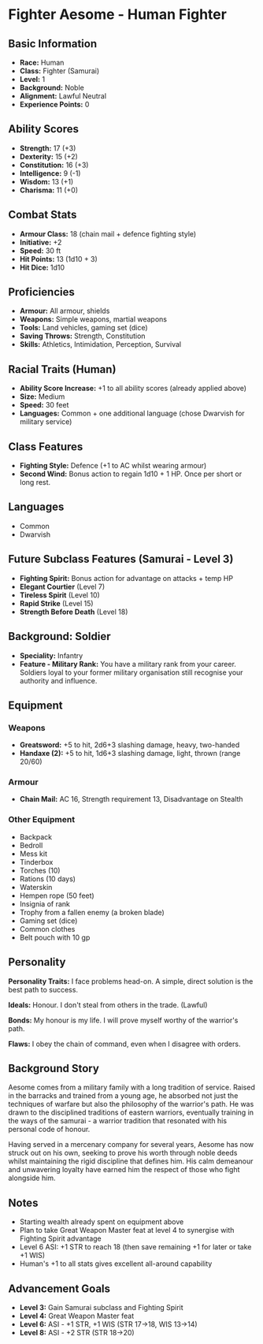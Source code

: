 # Fighter Aesome - Human Fighter

## Basic Information
- **Race:** Human
- **Class:** Fighter (Samurai)
- **Level:** 1
- **Background:** Noble
- **Alignment:** Lawful Neutral
- **Experience Points:** 0

## Ability Scores
- **Strength:** 17 (+3)
- **Dexterity:** 15 (+2)
- **Constitution:** 16 (+3)
- **Intelligence:** 9 (-1)
- **Wisdom:** 13 (+1)
- **Charisma:** 11 (+0)

## Combat Stats
- **Armour Class:** 18 (chain mail + defence fighting style)
- **Initiative:** +2
- **Speed:** 30 ft
- **Hit Points:** 13 (1d10 + 3)
- **Hit Dice:** 1d10

## Proficiencies
- **Armour:** All armour, shields
- **Weapons:** Simple weapons, martial weapons
- **Tools:** Land vehicles, gaming set (dice)
- **Saving Throws:** Strength, Constitution
- **Skills:** Athletics, Intimidation, Perception, Survival

## Racial Traits (Human)
- **Ability Score Increase:** +1 to all ability scores (already applied above)
- **Size:** Medium
- **Speed:** 30 feet
- **Languages:** Common + one additional language (chose Dwarvish for military service)

## Class Features
- **Fighting Style:** Defence (+1 to AC whilst wearing armour)
- **Second Wind:** Bonus action to regain 1d10 + 1 HP. Once per short or long rest.

## Languages
- Common
- Dwarvish

## Future Subclass Features (Samurai - Level 3)
- **Fighting Spirit:** Bonus action for advantage on attacks + temp HP
- **Elegant Courtier** (Level 7)
- **Tireless Spirit** (Level 10)
- **Rapid Strike** (Level 15)
- **Strength Before Death** (Level 18)

## Background: Soldier
- **Speciality:** Infantry
- **Feature - Military Rank:** You have a military rank from your career. Soldiers loyal to your former military organisation still recognise your authority and influence.

## Equipment
### Weapons
- **Greatsword:** +5 to hit, 2d6+3 slashing damage, heavy, two-handed
- **Handaxe (2):** +5 to hit, 1d6+3 slashing damage, light, thrown (range 20/60)

### Armour
- **Chain Mail:** AC 16, Strength requirement 13, Disadvantage on Stealth

### Other Equipment
- Backpack
- Bedroll
- Mess kit
- Tinderbox
- Torches (10)
- Rations (10 days)
- Waterskin
- Hempen rope (50 feet)
- Insignia of rank
- Trophy from a fallen enemy (a broken blade)
- Gaming set (dice)
- Common clothes
- Belt pouch with 10 gp

## Personality
**Personality Traits:** I face problems head-on. A simple, direct solution is the best path to success.

**Ideals:** Honour. I don't steal from others in the trade. (Lawful)

**Bonds:** My honour is my life. I will prove myself worthy of the warrior's path.

**Flaws:** I obey the chain of command, even when I disagree with orders.

## Background Story
Aesome comes from a military family with a long tradition of service. Raised in the barracks and trained from a young age, he absorbed not just the techniques of warfare but also the philosophy of the warrior's path. He was drawn to the disciplined traditions of eastern warriors, eventually training in the ways of the samurai - a warrior tradition that resonated with his personal code of honour.

Having served in a mercenary company for several years, Aesome has now struck out on his own, seeking to prove his worth through noble deeds whilst maintaining the rigid discipline that defines him. His calm demeanour and unwavering loyalty have earned him the respect of those who fight alongside him.

## Notes
- Starting wealth already spent on equipment above
- Plan to take Great Weapon Master feat at level 4 to synergise with Fighting Spirit advantage
- Level 6 ASI: +1 STR to reach 18 (then save remaining +1 for later or take +1 WIS)
- Human's +1 to all stats gives excellent all-around capability

## Advancement Goals
- **Level 3:** Gain Samurai subclass and Fighting Spirit
- **Level 4:** Great Weapon Master feat
- **Level 6:** ASI - +1 STR, +1 WIS (STR 17→18, WIS 13→14)
- **Level 8:** ASI - +2 STR (STR 18→20)

